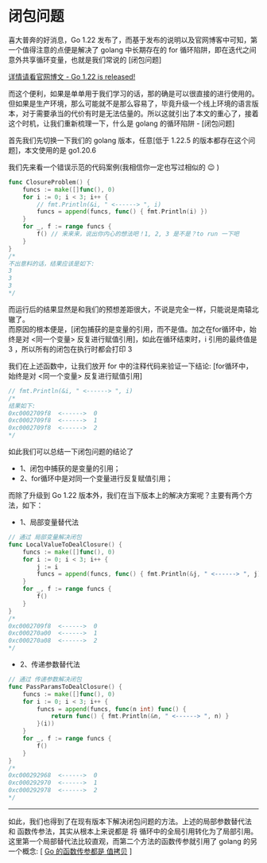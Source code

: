 # 闭包问题

喜大普奔的好消息，Go 1.22 发布了，而基于发布的说明以及官网博客中可知，第一个值得注意的点便是解决了 golang 中长期存在的 for 循环陷阱，即在迭代之间意外共享循环变量，也就是我们常说的 [闭包问题]

[详情请看官网博文 - Go 1.22 is released!](https://go.dev/blog/go1.22)

而这个便利，如果是单单用于我们学习的话，那的确是可以很直接的进行使用的。但如果是生产环境，那么可能就不是那么容易了，毕竟升级一个线上环境的语言版本，对于需要承当的代价有时是无法估量的。所以这就引出了本文的重心了，接着这个时机，让我们重新梳理一下，什么是 golang 的循环陷阱 - [闭包问题]

首先我们先切换一下我们的 golang 版本，任意[低于 1.22.5 的版本都存在这个问题]，本文使用的是 go1.20.6  

我们先来看一个错误示范的代码案例(我相信你一定也写过相似的 😉 )

```go
func ClosureProblem() {
	funcs := make([]func(), 0)
	for i := 0; i < 3; i++ {
        // fmt.Println(&i, " <------> ", i)
		funcs = append(funcs, func() { fmt.Println(i) })
	}
	for _, f := range funcs {
		f() // 来来来，说出你内心的想法吧！1, 2, 3 是不是？to run 一下吧
	}
}
/*
不出意料的话，结果应该是如下: 
3
3
3
*/
```
而运行后的结果显然是和我们的预想差距很大，不说是完全一样，只能说是南辕北辙了。  
而原因的根本便是，[闭包捕获的是变量的引用，而不是值。加之在for循环中，始终是对 <同一个变量> 反复进行赋值引用]，如此在循环结束时，i 引用的最终值是 3 ，所以所有的闭包在执行时都会打印 3

我们在上述函数中，让我们放开 for 中的注释代码来验证一下结论: [for循环中，始终是对 <同一个变量> 反复进行赋值引用]
```go
// fmt.Println(&i, " <------> ", i)
/* 
结果如下: 
0xc0002709f8  <------>  0
0xc0002709f8  <------>  1
0xc0002709f8  <------>  2
*/
```
如此我们可以总结一下闭包问题的结论了  
* 1、闭包中捕获的是变量的引用；
* 2、for循环中是对同一个变量进行反复赋值引用；

而除了升级到 Go 1.22 版本外，我们在当下版本上的解决方案呢？主要有两个方法，如下：  
* 1、局部变量替代法
```go
// 通过 局部变量解决闭包
func LocalValueToDealClosure() {
	funcs := make([]func(), 0)
	for i := 0; i < 3; i++ {
		j := i
		funcs = append(funcs, func() { fmt.Println(&j, " <------> ", j) })
	}
	for _, f := range funcs {
		f()
	}
}
/* 
0xc0002709f8  <------>  0
0xc000270a00  <------>  1
0xc000270a08  <------>  2
*/
```
* 2、传递参数替代法
```go
// 通过 传递参数解决闭包
func PassParamsToDealClosure() {
	funcs := make([]func(), 0)
	for i := 0; i < 3; i++ {
		funcs = append(funcs, func(n int) func() {
			return func() { fmt.Println(&n, " <------> ", n) }
		}(i))
	}
	for _, f := range funcs {
		f()
	}
}
/* 
0xc000292968  <------>  0
0xc000292970  <------>  1
0xc000292978  <------>  2
*/
```
---
如此，我们也得到了在现有版本下解决闭包问题的方法。上述的局部参数替代法 和 函数传参法，其实从根本上来说都是 将 循环中的全局引用转化为了局部引用。这里第一个局部替代法比较直观，而第二个方法的函数传参就引用了 golang 的另一个概念: [ [Go 的函数传参都是 值拷贝](function_params_passing.md) ]